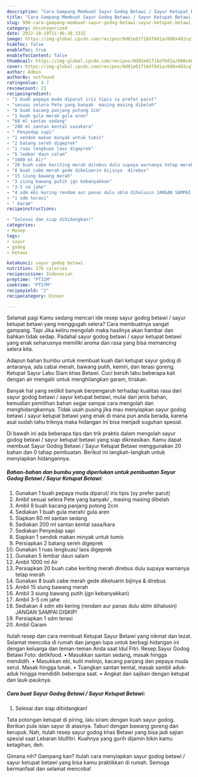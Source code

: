 ```yaml
---
description: "Cara Gampang Membuat Sayur Godog Betawi / Sayur Ketupat Betawi yang Lezat, Buat Buka Puasa}"
title: "Cara Gampang Membuat Sayur Godog Betawi / Sayur Ketupat Betawi yang Lezat, Buat Buka Puasa}"
slug: 998-cara-gampang-membuat-sayur-godog-betawi-sayur-ketupat-betawi-yang-lezat-buat-buka-puasa
category: Uncategorized
date: 2022-10-19T11:46:38.333Z
image: https://img-global.cpcdn.com/recipes/0d81e01f16df8d1a/680x482cq70/sayur-godog-betawi-sayur-ketupat-betawi-foto-resep-utama.jpg
hideToc: false
enableToc: true
enableTocContent: false
thumbnail: https://img-global.cpcdn.com/recipes/0d81e01f16df8d1a/680x482cq70/sayur-godog-betawi-sayur-ketupat-betawi-foto-resep-utama.jpg
cover: https://img-global.cpcdn.com/recipes/0d81e01f16df8d1a/680x482cq70/sayur-godog-betawi-sayur-ketupat-betawi-foto-resep-utama.jpg
author: Admin
authorAv: notfound
ratingvalue: 4.7
reviewcount: 15
recipeingredient:
- "1 buah pepaya muda diparut iris tipis sy prefer parut"
- "sesuai selera Pete yang banyak  masing masing dibelah"
- "8 buah kacang panjang potong 2cm"
- "1 buah gula merah gula aren"
- "60 ml santan sedang"
- "200 ml santan kental sasakara"
- " Penyedap sapi"
- "1 sendok makan minyak untuk tumis"
- "2 batang sereh digeprek"
- "1 ruas lengkuas laos digeprek"
- "5 lembar daun salam"
- "1000 ml Air"
- "20 buah cabe keriting merah direbus dulu supaya warnanya tetap merah"
- "8 buah cabe merah gede dikeluarin bijinya  direbus"
- "15 siung bawang merah"
- "3 siung bawang putih jgn kebanyakkan"
- "3-5 cm jahe"
- "4 sdm ebi kering rendam aur panas dulu sblm dihalusin JANGAN SAMPAI DISKIP"
- "1 sdm terasi"
- " Garam"
recipeinstructions:

- "Selesai dan siap dihidangkan!"
categories:
- Resep
tags:
- sayur
- godog
- betawi

katakunci: sayur godog betawi 
nutrition: 276 calories
recipecuisine: Indonesian
preptime: "PT31M"
cooktime: "PT57M"
recipeyield: "2"
recipecategory: Dinner

---
```



Selamat pagi Kamu sedang mencari ide resep sayur godog betawi / sayur ketupat betawi yang menggugah selera? Cara membuatnya sangat gampang. Tapi Jika keliru mengolah maka hasilnya akan hambar dan bahkan tidak sedap. Padahal sayur godog betawi / sayur ketupat betawi yang enak seharusnya memiliki aroma dan rasa yang bisa memancing selera kita.


Adapun bahan bumbu untuk membuat kuah dari ketupat sayur godog di antaranya, ada cabai merah, bawang putih, kemiri, dan terasi goreng. Ketupat Sayur Labu Siam khas Betawi. Cuci bersih labu beberapa kali dengan air mengalir untuk menghilangkan garam, tiriskan.

Banyak hal yang sedikit banyak berpengaruh terhadap kualitas rasa dari sayur godog betawi / sayur ketupat betawi, mulai dari jenis bahan, kemudian pemilihan bahan segar sampai cara mengolah dan menghidangkannya. Tidak usah pusing jika mau menyiapkan sayur godog betawi / sayur ketupat betawi yang enak di mana pun anda berada, karena asal sudah tahu triknya maka hidangan ini bisa menjadi suguhan spesial.


Di bawah ini ada beberapa tips dan trik praktis dalam mengolah sayur godog betawi / sayur ketupat betawi yang siap dikreasikan. Kamu dapat membuat Sayur Godog Betawi / Sayur Ketupat Betawi menggunakan 20 bahan dan 0 tahap pembuatan. Berikut ini langkah-langkah untuk menyiapkan hidangannya.

<!--inarticleads1-->

##### Bahan-bahan dan bumbu yang diperlukan untuk pembuatan Sayur Godog Betawi / Sayur Ketupat Betawi:

1. Gunakan 1 buah pepaya muda diparut/ iris tipis (sy prefer parut)
1. Ambil sesuai selera Pete yang banyak/ , masing masing dibelah
1. Ambil 8 buah kacang panjang potong 2cm
1. Sediakan 1 buah gula merah/ gula aren
1. Siapkan 60 ml santan sedang
1. Sediakan 200 ml santan kental sasa/kara
1. Sediakan  Penyedap sapi
1. Siapkan 1 sendok makan minyak untuk tumis
1. Persiapkan 2 batang sereh digeprek
1. Gunakan 1 ruas lengkuas/ laos digeprek
1. Gunakan 5 lembar daun salam
1. Ambil 1000 ml Air
1. Persiapkan 20 buah cabe keriting merah direbus dulu supaya warnanya tetap merah
1. Gunakan 8 buah cabe merah gede dikeluarin bijinya &amp; direbus
1. Ambil 15 siung bawang merah
1. Ambil 3 siung bawang putih (jgn kebanyakkan)
1. Ambil 3-5 cm jahe
1. Sediakan 4 sdm ebi kering (rendam aur panas dulu sblm dihalusin) JANGAN SAMPAI DISKIP!
1. Persiapkan 1 sdm terasi
1. Ambil  Garam


Itulah resep dan cara membuat Ketupat Sayur Betawi yang nikmat dan lezat. Selamat mencoba di rumah dan jangan lupa untuk berbagi hidangan ini dengan keluarga dan teman-teman Anda saat Idul Fitri. Resep Sayur Godog Betawi Foto: detikfood. • Masukkan santan sedang, masak hingga mendidih. • Masukkan ebi, kulit melinjo, kacang panjang dan pepaya muda serut. Masak hingga lunak. • Tuangkan santan kental, masak sambil aduk-aduk hingga mendidih beberapa saat. • Angkat dan sajikan dengan ketupat dan lauk-pauknya. 

<!--inarticleads2-->

##### Cara buat Sayur Godog Betawi / Sayur Ketupat Betawi:


1. Selesai dan siap dihidangkan!

Tata potongan ketupat di piring, lalu siram dengan kuah sayur godog. Berikan pula isian sayur di atasnya. Taburi dengan bawang goreng dan kerupuk. Nah, itulah resep sayur godog khas Betawi yang bisa jadi sajian spesial saat Lebaran Idulfitri. Kuahnya yang gurih dijamin bikin kamu ketagihan, deh. 

Gimana nih? Gampang kan? Itulah cara menyiapkan sayur godog betawi / sayur ketupat betawi yang bisa kamu praktikkan di rumah. Semoga bermanfaat dan selamat mencoba!
